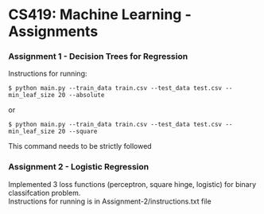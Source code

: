 # CS419: Machine Learning - Assignments

### Assignment 1 - Decision Trees for Regression

Instructions for running: 

`$ python main.py --train_data train.csv --test_data test.csv --min_leaf_size 20 --absolute`

or

`$ python main.py --train_data train.csv --test_data test.csv --min_leaf_size 20 --square`

This command needs to be strictly followed

### Assignment 2 - Logistic Regression

Implemented 3 loss functions (perceptron, square hinge, logistic) for binary classifcation problem.     
Instructions for running is in Assignment-2/instructions.txt file

